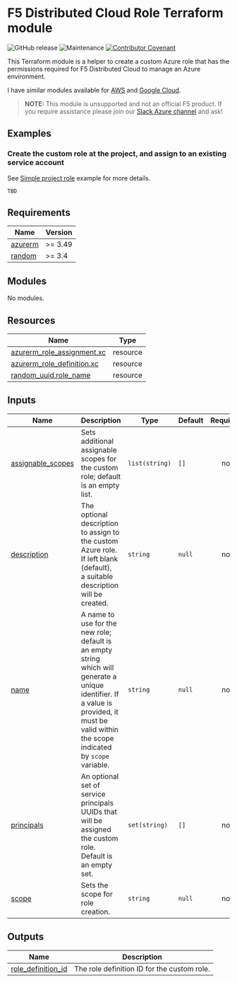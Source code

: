 # F5 Distributed Cloud Role Terraform module

![GitHub release](https://img.shields.io/github/v/release/memes/terraform-azure-f5-distributed-cloud-role?sort=semver)
![Maintenance](https://img.shields.io/maintenance/yes/2023)
[![Contributor Covenant](https://img.shields.io/badge/Contributor%20Covenant-2.1-4baaaa.svg)](CODE_OF_CONDUCT.md)

This Terraform module is a helper to create a custom Azure role that has the
permissions required for F5 Distributed Cloud to manage an Azure environment.

I have similar modules available for [AWS](https://github.com/memes/terraform-aws-f5-distributed-cloud-role)
and [Google Cloud](https://github.com/memes/terraform-google-f5-distributed-cloud-role).

> **NOTE:** This module is unsupported and not an official F5 product. If you
> require assistance please join our
> [Slack Azure channel](https://f5cloudsolutions.slack.com/messages/azure) and ask!

## Examples

### Create the custom role at the project, and assign to an existing service account

See [Simple project role](examples/simple_project_role) example for more details.

<!-- spell-checker: disable -->
```hcl
TBD
```
<!-- spell-checker: enable -->

<!-- spell-checker:ignore markdownlint bigip -->
<!-- markdownlint-disable MD033 MD034 -->
<!-- BEGINNING OF PRE-COMMIT-TERRAFORM DOCS HOOK -->
## Requirements

| Name | Version |
|------|---------|
| <a name="requirement_azurerm"></a> [azurerm](#requirement\_azurerm) | >= 3.49 |
| <a name="requirement_random"></a> [random](#requirement\_random) | >= 3.4 |

## Modules

No modules.

## Resources

| Name | Type |
|------|------|
| [azurerm_role_assignment.xc](https://registry.terraform.io/providers/hashicorp/azurerm/latest/docs/resources/role_assignment) | resource |
| [azurerm_role_definition.xc](https://registry.terraform.io/providers/hashicorp/azurerm/latest/docs/resources/role_definition) | resource |
| [random_uuid.role_name](https://registry.terraform.io/providers/hashicorp/random/latest/docs/resources/uuid) | resource |

## Inputs

| Name | Description | Type | Default | Required |
|------|-------------|------|---------|:--------:|
| <a name="input_assignable_scopes"></a> [assignable\_scopes](#input\_assignable\_scopes) | Sets additional assignable scopes for the custom role; default is an empty list. | `list(string)` | `[]` | no |
| <a name="input_description"></a> [description](#input\_description) | The optional description to assign to the custom Azure role. If left blank (default),<br>a suitable description will be created. | `string` | `null` | no |
| <a name="input_name"></a> [name](#input\_name) | A name to use for the new role; default is an empty string which will<br>generate a unique identifier. If a value is provided, it must be valid within<br>the scope indicated by `scope` variable. | `string` | `null` | no |
| <a name="input_principals"></a> [principals](#input\_principals) | An optional set of service principals UUIDs that will be assigned the custom<br>role. Default is an empty set. | `set(string)` | `[]` | no |
| <a name="input_scope"></a> [scope](#input\_scope) | Sets the scope for role creation. | `string` | `null` | no |

## Outputs

| Name | Description |
|------|-------------|
| <a name="output_role_definition_id"></a> [role\_definition\_id](#output\_role\_definition\_id) | The role definition ID for the custom role. |
<!-- END OF PRE-COMMIT-TERRAFORM DOCS HOOK -->
<!-- markdownlint-enable MD033 MD034 -->
